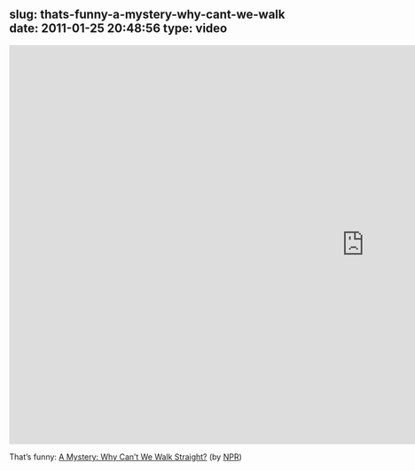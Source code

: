 slug: thats-funny-a-mystery-why-cant-we-walk
date: 2011-01-25 20:48:56
type: video
---

<iframe src="http://player.vimeo.com/video/17083789" width="1280" height="720" frameborder="0"></iframe>

That’s funny: [A Mystery: Why Can’t We Walk Straight?](http://vimeo.com/17083789) (by [NPR](http://vimeo.com/npr))
